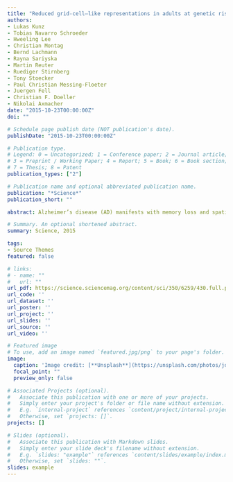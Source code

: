 ```yaml
---
title: "Reduced grid-cell–like representations in adults at genetic risk for Alzheimer’s disease"
authors:
- Lukas Kunz
- Tobias Navarro Schroeder
- Hweeling Lee
- Christian Montag
- Bernd Lachmann
- Rayna Sariyska
- Martin Reuter
- Ruediger Stirnberg
- Tony Stoecker
- Paul Christian Messing-Floeter
- Juergen Fell
- Christian F. Doeller
- Nikolai Axmacher
date: "2015-10-23T00:00:00Z"
doi: ""

# Schedule page publish date (NOT publication's date).
publishDate: "2015-10-23T00:00:00Z"

# Publication type.
# Legend: 0 = Uncategorized; 1 = Conference paper; 2 = Journal article;
# 3 = Preprint / Working Paper; 4 = Report; 5 = Book; 6 = Book section;
# 7 = Thesis; 8 = Patent
publication_types: ["2"]

# Publication name and optional abbreviated publication name.
publication: "*Science*"
publication_short: ""

abstract: Alzheimer’s disease (AD) manifests with memory loss and spatial disorientation. AD pathology starts in the entorhinal cortex, making it likely that local neural correlates of spatial navigation, particularly grid cells, are impaired. Grid-cell–like representations in humans can be measured using functional magnetic resonance imaging. We found that young adults at genetic risk for AD (APOE-ε4 carriers) exhibit reduced grid-cell–like representations and altered navigational behavior in a virtual arena. Both changes were associated with impaired spatial memory performance. Reduced grid-cell–like representations were also related to increased hippocampal activity, potentially reflecting compensatory mechanisms that prevent overt spatial memory impairment in APOE-ε4 carriers. Our results provide evidence of behaviorally relevant entorhinal dysfunction in humans at genetic risk for AD, decades before potential disease onset.

# Summary. An optional shortened abstract.
summary: Science, 2015

tags:
- Source Themes
featured: false

# links:
# - name: ""
#   url: ""
url_pdf: https://science.sciencemag.org/content/sci/350/6259/430.full.pdf?casa_token=zvitBugZUWQAAAAA:gDJxBJv_ib-qrSKfS6IeU4qTwJaWHszBc8zUiluLsAFSfEKW4am6hS3j1eLSE2A64eNetu1xvK7kHrw
url_code: ''
url_dataset: ''
url_poster: ''
url_project: ''
url_slides: ''
url_source: ''
url_video: ''

# Featured image
# To use, add an image named `featured.jpg/png` to your page's folder. 
image:
  caption: 'Image credit: [**Unsplash**](https://unsplash.com/photos/jdD8gXaTZsc)'
  focal_point: ""
  preview_only: false

# Associated Projects (optional).
#   Associate this publication with one or more of your projects.
#   Simply enter your project's folder or file name without extension.
#   E.g. `internal-project` references `content/project/internal-project/index.md`.
#   Otherwise, set `projects: []`.
projects: []

# Slides (optional).
#   Associate this publication with Markdown slides.
#   Simply enter your slide deck's filename without extension.
#   E.g. `slides: "example"` references `content/slides/example/index.md`.
#   Otherwise, set `slides: ""`.
slides: example
---
```

